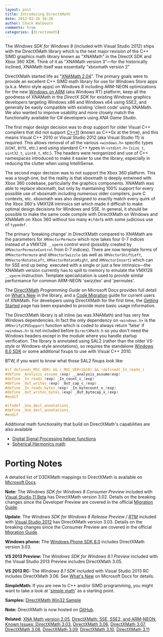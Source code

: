 ```yaml
---
layout: post
title: Introducing DirectXMath
date: 2012-03-26 16:28
author: Chuck Walbourn
comments: true
categories: [directxmath]
---
```

The <em>Windows SDK for Windows 8 </em>(included with Visual Studio 2012) ships with the DirectXMath library which is the next major revision of the C++ SIMD graphics math library known as "XNAMath" in the DirectX SDK and Xbox 360 XDK. Think of it as "XNAMath version 3"—for the historically inclined, XNAMath itself was essentially "xboxmath version 2"
<!--more-->

DirectXMath started life as "<a href="https://walbourn.github.io/xna-math-version-2-04/">XNAMath 2.04</a>". The primary goals were to provide an excellent C++ SIMD math library for use for Windows Store apps (a.k.a. Metro style apps) on Windows 8 including ARM-NEON optimizations for the new <a href="https://channel9.msdn.com/posts/Building-Windows-for-the-ARM-processor-architecture">Windows on ARM</a> (aka Windows RT) platform, keep all the goodness of XNAMath in the <em>DirectX SDK</em> for existing Windows graphics developers targeting Windows x86 and Windows x64 using SSE2, and generally be easily compatible with existing 'client code' using XNAMath. We also wanted to improve usability and more closely match the functionality available for C# developers using <em>XNA Game Studio</em>.

The first major design decision was to drop support for older Visual C++ compilers that did not support <a href="https://devblogs.microsoft.com/cppblog/c11-features-in-visual-c-11/">C++11</a> (known as C++0x at the time), and this means Visual C++ 2010 or Visual Studio 2012 (aka Visual Studio 11) is required. This allows removal of all the various ``<windows.h>`` specific types (``UINT``, ``BYTE``, etc.) and using standard C++ types in ``<stdint.h>`` (``size_t``, ``uint32_t``, ``uint8_t``, etc.). The headers were reorganized and use of C++ namespaces introduced to make it easier to use the library, especially in reducing the clutter when using IntelliSense.

The second major decision was to not support the Xbox 360 platform. This was a tough one, but the reality is that xboxmath is deeply entwined with Xbox 360 codebase, particularly the graphics components. XNAMath was able to replace xboxmath, but only by maintaining 100% support for every possible use of xboxmath including numerous older compilers, pure C contexts, etc. xboxmath was also designed to exactly match every quirk of the Xbox 360's VMX128 intrinsics set which made it difficult to make optimal design decisions for Windows and SSE. In general, it should be possible to make the same code compile with DirectXMath on Windows and XNAMath on Xbox 360 without too many ``#ifdef``s with some judicious use of ``typedef``.

The primary 'breaking change' in DirectXMath compared to XNAMath are the parameters for ``XMVectorPermute`` which now takes four 0-7 indices instead of a VMX128 ``__vperm`` control word (possibly created by ``XMVectorPermuteControl`` from 0-7 indices). There are now template forms of ``XMVectorPermute`` and ``XMVectorSwizzle`` (as well as ``XMVectorShiftLeft``, ``XMVectorRotateLeft``, ``XMVectorRotateRight``, and ``XMVectorInsert``) which can for SSE end up being  executed with a single or just a few intrinsics—the XNAMath version currently has to spill to memory to emulate the VMX128 ``__vperm`` instruction. Template specialization is used to provide similar performance for common ARM-NEON 'swizzles' and 'permutes'.

The <a href="https://docs.microsoft.com/en-us/windows/desktop/dxmath/directxmath-portal">DirectXMath</a> <em>Programming Guide</em> on Microsoft Docs provides full detail on <a href="https://docs.microsoft.com/en-us/windows/desktop/dxmath/pg-xnamath-whatsnew">What's New</a> in the library, and a <a href="https://docs.microsoft.com/en-us/windows/desktop/dxmath/pg-xnamath-migration">Code Migration</a> guide for current users of XNAMath. For developers using DirectXMath for the first time, the <a href="https://docs.microsoft.com/en-us/windows/desktop/dxmath/pg-xnamath-getting-started">Getting Started</a> page has been expanded to provide more basic usage information.

The DirectXMath library is all inline (as was XNAMath) and has very few Windows dependencies. In fact the only dependency on ``<windows.h>`` is the ``XMVerifyCPUSupport`` function which is coded to always return 'false' if ``<windows.h>`` is not included before ``DirectXMath.h`` so you don't need the Windows headers except in the module where you handle startup verification. The library is annotated using SAL2 (rather than the older VS-style or Windows-style annotations), so requires the standalone <a href="https://developer.microsoft.com/en-us/windows/downloads/sdk-archive">Windows 8.0 SDK</a> or some additional fixups to use with Visual C++ 2010.

BTW, if you want to know what those SAL2 fixups look like:

```cpp
#if defined(_MSC_VER) && (_MSC_VER<1610) && !defined(_In_reads_)
#define _Analysis_assume_(exp) __analysis_assume(exp)
#define _In_reads_(exp) _In_count_c_(exp)
#define _Out_writes_(exp) _Out_cap_c_(exp)
#define _In_reads_bytes_(exp) _In_bytecount_x_(exp)
#define _Out_writes_bytes_(exp) _Out_bytecap_x_(exp)
#endif

#ifndef _Use_decl_annotations_
#define _Use_decl_annotations_
#endif
```

Additional math functionality that build on DirectXMath's capabilities are also available

<ul>
 	<li><a href="https://walbourn.github.io/xdsp-h-digital-signal-processing-helper-functions/">Digital Signal Processing helper functions</a></li>
 	<li><a href="https://walbourn.github.io/spherical-harmonics-math/">Spherical Harmonics math</a></li>
</ul>

<h1>Porting Notes</h1>

A detailed list of D3DXMath mappings to DirectXMath is available on <a href="https://docs.microsoft.com/en-us/windows/desktop/dxmath/pg-xnamath-migration-d3dx">Microsoft Docs</a>.

<strong>Note:</strong> The <em>Windows SDK for Windows 8 Consumer Preview </em>included with <a href="https://walbourn.github.io/visual-studio-11-beta/">Visual Studio 11 Beta</a> has DirectXMath version 3.02. Details on the breaking changes since the Developer Preview are covered in the official <a href="http://go.microsoft.com/fwlink/?LinkID=242888">Migration Guide</a>.

<strong>Update</strong>: The <em>Windows SDK for Windows 8 Release Preview / <a href="">RTM</a> </em>included with <a href="https://walbourn.github.io/visual-studio-2012-release-candidate/">Visual Studio 2012</a> has DirectXMath version 3.03. Details on the breaking changes since the Consumer Preview are covered in the official <a href="http://go.microsoft.com/fwlink/?LinkId=251943">Migration Guide</a>.

<strong>Windows phone:</strong> The <a href="http://go.microsoft.com/fwlink/?LinkID=261873">Windows Phone SDK 8.0</a> includes DirectXMath version 3.03.

<strong>VS 2013 Preview: </strong>The <em>Windows SDK for Windows 8.1 Preview</em> included with the Visual Studio 2013 Preview includes DirectXMath 3.05.

<strong>VS 2013 RC:</strong> The <em>Windows 8.1 SDK </em>included with Visual Studio 2013 RC includes DirectXMath 3.06. See <a href="https://docs.microsoft.com/en-us/windows/desktop/dxmath/pg-xnamath-whatsnew">What's New</a> on Microsoft Docs for details.

<strong>SimpleMath:</strong> If you are new to C++ and/or SIMD programming, you might want to take a look at '<a href="https://github.com/Microsoft/DirectXTK/wiki/SimpleMath">simple math</a>' as a starting point.

<strong>Samples:</strong> <a href="https://github.com/walbourn/directx-sdk-samples/tree/master/Collision">DirectXMath Win32 Sample</a>

<strong>Note:</strong> DirectXMath is now hosted on <a href="https://github.com/Microsoft/DirectXMath">GitHub</a>.

<strong>Related</strong>: <a href="https://walbourn.github.io/xna-math-version-2-05-smoothing-the-transition-to-directxmath/">XNA Math version 2.05</a>, <a href="https://walbourn.github.io/directxmath-sse-sse2-and-arm-neon/">DirectXMath: SSE, SSE2, and ARM-NEON</a>, <a href="https://walbourn.github.io/known-issues-directxmath-3-03/">Known Issues: DirectXMath 3.03</a>, <a href="https://walbourn.github.io/directxmath-3-06/">DirectXMath 3.06</a>, <a href="https://walbourn.github.io/directxmath-3-07/">DirectXMath 3.07</a>, <a href="https://walbourn.github.io/directxmath-3-08/">DirectXMath 3.08</a>, <a href="https://walbourn.github.io/directxmath-3-09/">DirectXMath 3.09</a>, <a href="https://walbourn.github.io/directxmath-3-10/">DirectXMath 3.10</a>, <a href="https://walbourn.github.io/directxmath-3-11/">DirectXMath 3.11</a>
